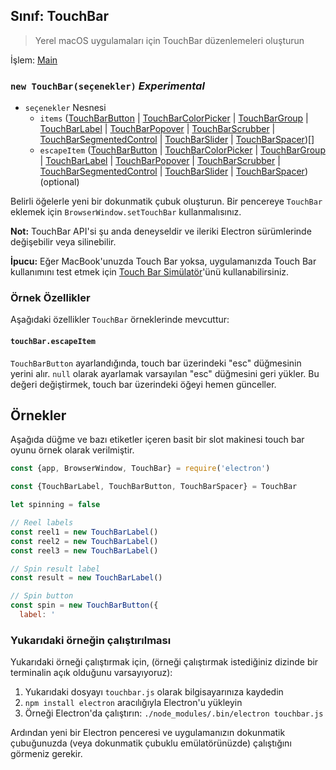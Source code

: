 ## Sınıf: TouchBar

> Yerel macOS uygulamaları için TouchBar düzenlemeleri oluşturun

İşlem: [Main](../tutorial/quick-start.md#main-process)

### `new TouchBar(seçenekler)` *Experimental*

* `seçenekler` Nesnesi 
  * `items` ([TouchBarButton](touch-bar-button.md) | [TouchBarColorPicker](touch-bar-color-picker.md) | [TouchBarGroup](touch-bar-group.md) | [TouchBarLabel](touch-bar-label.md) | [TouchBarPopover](touch-bar-popover.md) | [TouchBarScrubber](touch-bar-scrubber.md) | [TouchBarSegmentedControl](touch-bar-segmented-control.md) | [TouchBarSlider](touch-bar-slider.md) | [TouchBarSpacer](touch-bar-spacer.md))[]
  * `escapeItem` ([TouchBarButton](touch-bar-button.md) | [TouchBarColorPicker](touch-bar-color-picker.md) | [TouchBarGroup](touch-bar-group.md) | [TouchBarLabel](touch-bar-label.md) | [TouchBarPopover](touch-bar-popover.md) | [TouchBarScrubber](touch-bar-scrubber.md) | [TouchBarSegmentedControl](touch-bar-segmented-control.md) | [TouchBarSlider](touch-bar-slider.md) | [TouchBarSpacer](touch-bar-spacer.md)) (optional)

Belirli öğelerle yeni bir dokunmatik çubuk oluşturun. Bir pencereye `TouchBar` eklemek için `BrowserWindow.setTouchBar` kullanmalısınız.

**Not:** TouchBar API'si şu anda deneyseldir ve ileriki Electron sürümlerinde değişebilir veya silinebilir.

**İpucu:** Eğer MacBook'unuzda Touch Bar yoksa, uygulamanızda Touch Bar kullanımını test etmek için [Touch Bar Simülatör](https://github.com/sindresorhus/touch-bar-simulator)'ünü kullanabilirsiniz.

### Örnek Özellikler

Aşağıdaki özellikler `TouchBar` örneklerinde mevcuttur:

#### `touchBar.escapeItem`

`TouchBarButton` ayarlandığında, touch bar üzerindeki "esc" düğmesinin yerini alır. `null` olarak ayarlamak varsayılan "esc" düğmesini geri yükler. Bu değeri değiştirmek, touch bar üzerindeki öğeyi hemen günceller.

## Örnekler

Aşağıda düğme ve bazı etiketler içeren basit bir slot makinesi touch bar oyunu örnek olarak verilmiştir.

```javascript
const {app, BrowserWindow, TouchBar} = require('electron')

const {TouchBarLabel, TouchBarButton, TouchBarSpacer} = TouchBar

let spinning = false

// Reel labels
const reel1 = new TouchBarLabel()
const reel2 = new TouchBarLabel()
const reel3 = new TouchBarLabel()

// Spin result label
const result = new TouchBarLabel()

// Spin button
const spin = new TouchBarButton({
  label: '
```

### Yukarıdaki örneğin çalıştırılması

Yukarıdaki örneği çalıştırmak için, (örneği çalıştırmak istediğiniz dizinde bir terminalin açık olduğunu varsayıyoruz):

1. Yukarıdaki dosyayı `touchbar.js` olarak bilgisayarınıza kaydedin
2. `npm install electron` aracılığıyla Electron'u yükleyin
3. Örneği Electron'da çalıştırın: `./node_modules/.bin/electron touchbar.js`

Ardından yeni bir Electron penceresi ve uygulamanızın dokunmatik çubuğunuzda (veya dokunmatik çubuklu emülatörünüzde) çalıştığını görmeniz gerekir.